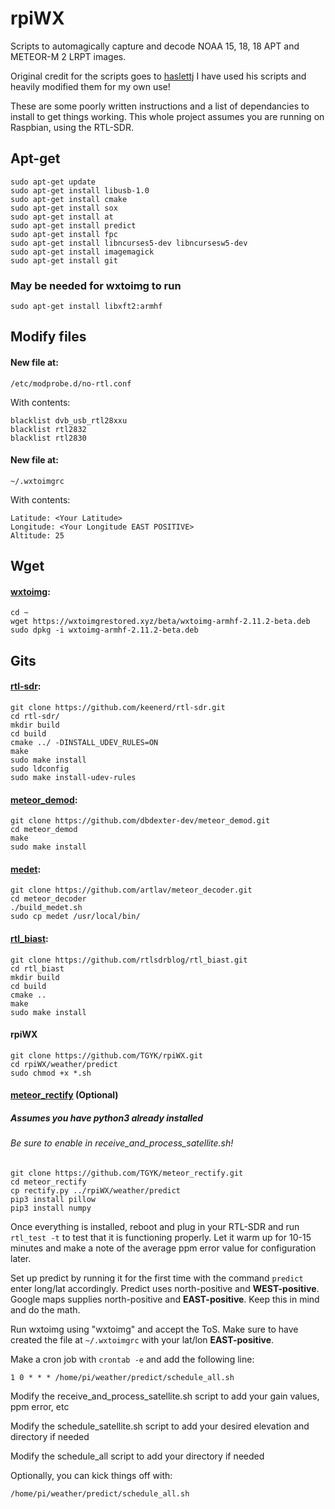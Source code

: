 # rpiWX

Scripts to automagically capture and decode NOAA 15, 18, 18 APT and METEOR-M 2 LRPT images.

Original credit for the scripts goes to [haslettj](https://www.instructables.com/member/haslettj/)
I have used his scripts and heavily modified them for my own use!

These are some poorly written instructions and a list of dependancies to install to get things working.
This whole project assumes you are running on Raspbian, using the RTL-SDR. 



## Apt-get

    sudo apt-get update
    sudo apt-get install libusb-1.0
    sudo apt-get install cmake
    sudo apt-get install sox
    sudo apt-get install at
    sudo apt-get install predict
    sudo apt-get install fpc
    sudo apt-get install libncurses5-dev libncursesw5-dev  
    sudo apt-get install imagemagick
    sudo apt-get install git
    
### May be needed for wxtoimg to run

    sudo apt-get install libxft2:armhf

## Modify files

#### New file at:
    /etc/modprobe.d/no-rtl.conf

With contents:

    blacklist dvb_usb_rtl28xxu
    blacklist rtl2832
    blacklist rtl2830

#### New file at:

    ~/.wxtoimgrc

With contents:

    Latitude: <Your Latitude>
    Longitude: <Your Longitude EAST POSITIVE>
    Altitude: 25

## Wget

#### [wxtoimg](https://wxtoimgrestored.xyz/):

    cd ~
    wget https://wxtoimgrestored.xyz/beta/wxtoimg-armhf-2.11.2-beta.deb
    sudo dpkg -i wxtoimg-armhf-2.11.2-beta.deb

## Gits

#### [rtl-sdr](https://github.com/keenerd/rtl-sdr):

    git clone https://github.com/keenerd/rtl-sdr.git
    cd rtl-sdr/
    mkdir build
    cd build
    cmake ../ -DINSTALL_UDEV_RULES=ON
    make
    sudo make install
    sudo ldconfig
    sudo make install-udev-rules



#### [meteor_demod](https://github.com/dbdexter-dev/meteor_demod):

    git clone https://github.com/dbdexter-dev/meteor_demod.git
    cd meteor_demod
    make
    sudo make install


#### [medet](https://github.com/artlav/meteor_decoder):

    git clone https://github.com/artlav/meteor_decoder.git
    cd meteor_decoder
    ./build_medet.sh
    sudo cp medet /usr/local/bin/

#### [rtl_biast](https://github.com/rtlsdrblog/rtl_biast):

    git clone https://github.com/rtlsdrblog/rtl_biast.git
    cd rtl_biast
    mkdir build
    cd build
    cmake ..
    make
    sudo make install

#### rpiWX

    git clone https://github.com/TGYK/rpiWX.git
    cd rpiWX/weather/predict
    sudo chmod +x *.sh

#### [meteor_rectify](https://github.com/TGYK/meteor_rectify) (Optional)

##### Assumes you have python3 already installed

###### Be sure to enable in receive_and_process_satellite.sh!

    git clone https://github.com/TGYK/meteor_rectify.git
    cd meteor_rectify
    cp rectify.py ../rpiWX/weather/predict
    pip3 install pillow
    pip3 install numpy


Once everything is installed, reboot and plug in your RTL-SDR and run `rtl_test -t` to test that it is functioning properly. Let it warm up for 10-15 minutes and make a note of the average ppm error value for configuration later.

Set up predict by running it for the first time with the command `predict` enter long/lat accordingly. Predict uses north-positive and **WEST-positive**. Google maps supplies north-positive and **EAST-positive**. Keep this in mind and do the math.

Run wxtoimg using "wxtoimg" and accept the ToS. Make sure to have created the file at `~/.wxtoimgrc` with your lat/lon **EAST-positive**.

Make a cron job with `crontab -e` and add the following line:

    1 0 * * * /home/pi/weather/predict/schedule_all.sh

Modify the receive_and_process_satellite.sh script to add your gain values, ppm error, etc

Modify the schedule_satellite.sh script to add your desired elevation and directory if needed

Modify the schedule_all script to add your directory if needed

Optionally, you can kick things off with:

    /home/pi/weather/predict/schedule_all.sh
